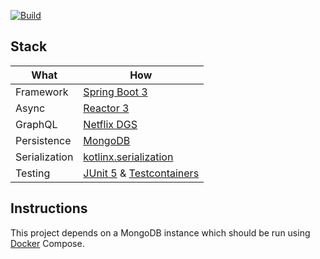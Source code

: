 [![Build](https://github.com/itsandreramon/spring-starter/actions/workflows/build.yml/badge.svg)](https://github.com/itsandreramon/spring-starter/actions/workflows/build.yml)

## Stack

| What          | How                                                                                                                        |
|---------------|----------------------------------------------------------------------------------------------------------------------------|
| Framework     | [Spring Boot 3](https://spring.io/)                                                                                        |
| Async         | [Reactor 3](https://github.com/reactor/reactor-core)                                                                       |
| GraphQL       | [Netflix DGS](https://github.com/Netflix/dgs-framework)                                                                    |
| Persistence   | [MongoDB](https://www.mongodb.com/)                                                                                        |
| Serialization | [kotlinx.serialization](https://github.com/Kotlin/kotlinx.serialization)                                                   |
| Testing       | [JUnit 5](https://github.com/junit-team/junit5) & [Testcontainers](https://github.com/testcontainers/testcontainers-java/) |

## Instructions

This project depends on a MongoDB instance which should be run
using [Docker](https://www.docker.com/products/docker-desktop) Compose.
